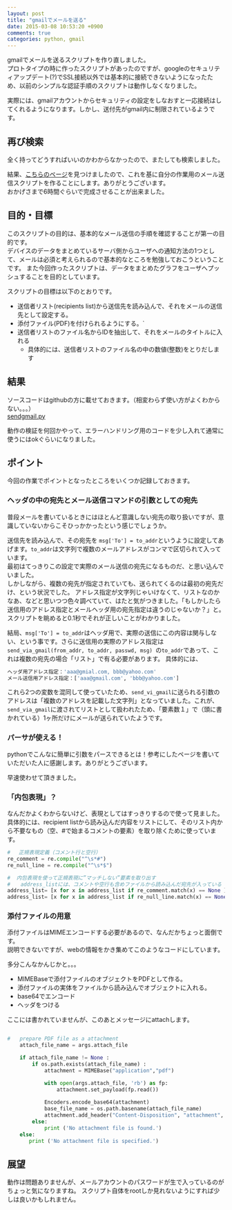 ```yaml
---
layout: post
title: "gmailでメールを送る"
date: 2015-03-08 10:53:20 +0900
comments: true
categories: python, gmail
---
```


gmailでメールを送るスクリプトを作り直しました。  
プロトタイプの時に作ったスクリプトがあったのですが、googleのセキュリティアップデート(?)でSSL接続以外では基本的に接続できないようになったため、以前のシンプルな認証手順のスクリプトは動作しなくなりました。
<!-- more -->

実際には、gmailアカウントからセキュリティの設定をしなおすと一応接続はしてくれるようになります。しかし、送付先がgmail内に制限されているようです。  

## 再び検索

全く持ってどうすればいいのかわからなかったので、またしても検索しました。

結果、[こちらのページ](http://qiita.com/ssh0/items/7baa0cd094d9fb7561e1)を見つけましたので、これを基に自分の作業用のメール送信スクリプトを作ることにします。ありがとうございます。  
おかげさまで6時間ぐらいで完成させることが出来ました。

## 目的・目標

このスクリプトの目的は、基本的なメール送信の手順を確認することが第一の目的です。   
デバイスのデータをまとめているサーバ側からユーザへの通知方法の1つとして、メールは必須と考えられるので基本的なところを勉強しておこうということです。 
また今回作ったスクリプトは、データをまとめたグラフをユーザへプッシュすることを目的としています。

スクリプトの目標は以下のとおりです。

- 送信者リスト(recipients list)から送信先を読み込んで、それをメールの送信先として設定する。
- 添付ファイル(PDF)を付けられるようにする。`
- 送信者リストのファイル名からIDを抽出して、それをメールのタイトルに入れる
  - 具体的には、送信者リストのファイル名の中の数値(整数)をとりだします


## 結果

ソースコードはgithubの方に載せておきます。（相変わらず使い方がよくわからない。。。）   
[sendgmail.py](https://github.com/mm011106/sendgmail.py/blob/master/sendgmail.py)

動作の検証を何回かやって、エラーハンドリング用のコードを少し入れて通常に使うにはokぐらいになりました。


## ポイント

今回の作業でポイントとなったところをいくつか記録しておきます。

### ヘッダの中の宛先とメール送信コマンドの引数としての宛先

普段メールを書いているときにはほとんど意識しない宛先の取り扱いですが、意識していないからこそひっかかったという感じでしょうか。  

送信先を読み込んで、その宛先を `msg['To'] = to_addr`というように設定してあげます。`to_addr`は文字列で複数のメールアドレスがコンマで区切られて入っています。  
最初はてっきりこの設定で実際のメール送信の宛先になるものだ、と思い込んでいました。  
しかしながら、複数の宛先が指定されていても、送られてくるのは最初の宛先だけ、という状況でした。
アドレス指定が文字列じゃいけなくて、リストなのかなあ、などと思いつつ色々調べていて、はたと気がつきました。「もしかしたら送信用のアドレス指定とメールヘッダ用の宛先指定は違うのじゃないか？」と。スクリプトを眺めると0.1秒でそれが正しいことがわかりました。

結局、`msg['To'] = to_addr`はヘッダ用で、実際の送信にこの内容は関与しない、という事です。さらに送信用の実際のアドレス指定は`send_via_gmail(from_addr, to_addr, passwd, msg) `の`to_addr`であって、これは複数の宛先の場合「リスト」で有る必要があります。
具体的には、

```sh
ヘッダ用アドレス指定：'aaa@gmial.com, bbb@yahoo.com'
メール送信用アドレス指定：['aaa@gmail.com', 'bbb@yahoo.com']
```

これら2つの変数を混同して使っていたため、`send_vi_gmail`に送られる引数のアドレスは「複数のアドレスを記載した文字列」となっていました。これが、`send_via_gmail`に渡されてリストとして扱われたため、「要素数１」で（頭に書かれている）1ヶ所だけにメールが送られていたようです。

### パーサが使える！
pythonでこんなに簡単に引数をパースできるとは！参考にしたページを書いていただいた人に感謝します。ありがとうございます。

早速使わせて頂きました。  

### 「内包表現」？

なんだかよくわからないけど、表現としてはすっきりするので使って見ました。  
具体的には、recipient listから読み込んだ内容をリストにして、そのリスト内から不要なもの（空、#で始まるコメントの要素）を取り除くために使っています。

```python
# 　正規表現定義（コメント行と空行） 
re_comment = re.compile("^\s*#")
re_null_line = re.compile("^\s*$")

#  内包表現を使って正規表現に”マッチしない”要素を取り出す
#　　address_listには、コメントや空行も含めファイルから読み込んだ宛先が入っている
address_list= [x for x in address_list if re_comment.match(x) == None ]
address_list= [x for x in address_list if re_null_line.match(x) == None ]
```

### 添付ファイルの用意

添付ファイルはMIMEエンコードする必要があるので、なんだかちょっと面倒です。  
説明できないですが、webの情報をかき集めてこのようなコードにしています。

多分こんなかんじかと。。。

- MIMEBaseで添付ファイルのオブジェクトをPDFとして作る。
- 添付ファイルの実体をファイルから読み込んでオブジェクトに入れる。
- base64でエンコード
- ヘッダをつける

ここには書かれていませんが、このあとメッセージにattachします。

```python

#   prepare PDF file as a attachment
    attach_file_name = args.attach_file

    if attach_file_name != None :
        if os.path.exists(attach_file_name) :
            attachment = MIMEBase("application","pdf")

            with open(args.attach_file, 'rb') as fp:
                attachment.set_payload(fp.read())
    
            Encoders.encode_base64(attachment)
            base_file_name = os.path.basename(attach_file_name)
            attachment.add_header("Content-Disposition", "attachment", filename=base_file_name)
        else:
            print ('No attachment file is found.')
    else:
       print ('No attachment file is specified.')
```

## 展望
動作は問題ありませんが、メールアカウントのパスワードが生で入っているのがちょっと気になりますね。  スクリプト自体をrootしか見れないようにすれば少しは良いかもしれません。


